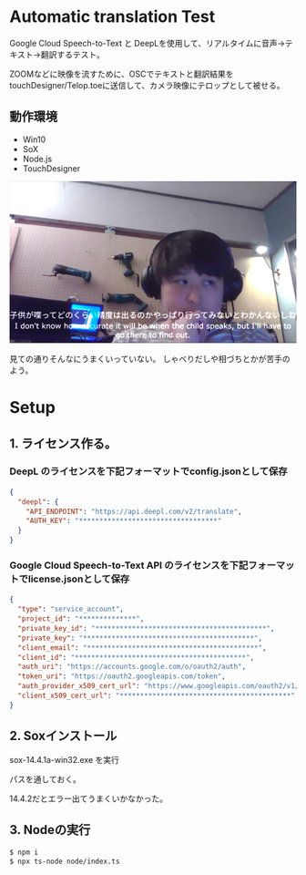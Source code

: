 # Automatic translation Test

Google Cloud Speech-to-Text と DeepLを使用して、リアルタイムに音声→テキスト→翻訳するテスト。

ZOOMなどに映像を流すために、OSCでテキストと翻訳結果をtouchDesigner/Telop.toeに送信して、カメラ映像にテロップとして被せる。



## 動作環境
* Win10
* SoX
* Node.js
* TouchDesigner




![Capture](./sttcap.jpg)


見ての通りそんなにうまくいっていない。
しゃべりだしや相づちとかが苦手のよう。

# Setup

## 1. ライセンス作る。

### DeepL のライセンスを下記フォーマットでconfig.jsonとして保存
```config.json
{
  "deepl": {
    "API_ENDPOINT": "https://api.deepl.com/v2/translate",
    "AUTH_KEY": "**********************************"
  }
}
```


### Google Cloud Speech-to-Text API のライセンスを下記フォーマットでlicense.jsonとして保存
```license.json
{
  "type": "service_account",
  "project_id": "**************",
  "private_key_id": "******************************************",
  "private_key": "******************************************",
  "client_email": "******************************************",
  "client_id": "******************************************",
  "auth_uri": "https://accounts.google.com/o/oauth2/auth",
  "token_uri": "https://oauth2.googleapis.com/token",
  "auth_provider_x509_cert_url": "https://www.googleapis.com/oauth2/v1/certs",
  "client_x509_cert_url": "******************************************"
}
```

## 2. Soxインストール
sox-14.4.1a-win32.exe を実行

パスを通しておく。

14.4.2だとエラー出てうまくいかなかった。

## 3. Nodeの実行
```angular2html
$ npm i
$ npx ts-node node/index.ts
```
